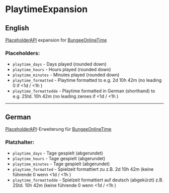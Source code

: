 # PlaytimeExpansion
## English
[PlaceholderAPI](https://github.com/PlaceholderAPI/PlaceholderAPI) expansion for [BungeeOnlineTime](https://github.com/itsTyrion/BungeeOnlineTime)
### Placeholders:
- `playtime_days` - Days played (rounded down)
- `playtime_hours`  - Hours played (rounded down)
- `playtime_minutes` - Minutes played (rounded down)
- `playtime_formatted` - Playtime formatted to e.g. 2d 10h 42m (no leading 0 if <1d / <1h )
- `playtime_formattedde` - Playtime formatted in German (shorthand) to e.g. 2Std. 10h 42m (no leading zeroes if <1d / <1h )
---
## German
[PlaceholderAPI](https://github.com/PlaceholderAPI/PlaceholderAPI)-Erweiterung für [BungeeOnlineTime](https://github.com/itsTyrion/BungeeOnlineTime)
### Platzhalter:
- `playtime_days` - Tage gespielt (abgerundet)
- `playtime_hours`  - Tage gespielt (abgerundet)
- `playtime_minutes` - Tage gespielt (abgerundet)
- `playtime_formatted` - Spielzeit formattiert zu z.B. 2d 10h 42m (keine führende 0 wenn <1d / <1h )
- `playtime_formattedde` - Spielzeit formattiert auf deutsch (abgekürzt) z.B. 2Std. 10h 42m (keine führende 0 wenn <1d / <1h )

